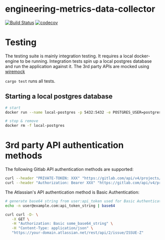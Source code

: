 # engineering-metrics-data-collector

[![Build Status](https://github.com/magiccrafter/engineering-metrics-data-collector/actions/workflows/rust.yml/badge.svg?branch=main)](https://github.com/magiccrafter/engineering-metrics-data-collector/actions/workflows/rust.yml)
[![codecov](https://codecov.io/gh/magiccrafter/engineering-metrics-data-collector/graph/badge.svg?token=OMJGUHD1B2)](https://codecov.io/gh/magiccrafter/engineering-metrics-data-collector)

# Testing

The testing suite is mainly integration testing. It requires a local docker-engine to be running. 
Integration tests spin up a local postgres database and run the application against it. The 3rd party APIs are mocked using [wiremock](https://crates.io/crates/wiremock)

`cargo test` runs all tests.

## Starting a local postgres database
```bash
# start
docker run --name local-postgres -p 5432:5432 -e POSTGRES_USER=postgres -e POSTGRES_PASSWORD=postgres -e POSTGRES_DB=postgres -d postgres

# stop & remove 
docker rm -f local-postgres
```

# 3rd party API authentication methods
The following Gitlab API authentication methods are supported:
```bash
curl --header "PRIVATE-TOKEN: XXX" "https://gitlab.com/api/v4/projects/{}"
curl --header "Authorization: Bearer XXX" "https://gitlab.com/api/v4/projects/{}"
```

The Atlassian's API authentication method is Basic Authentication:
```bash
# generate base64 string from user:api_token used for Basic Authentication header
echo -n user@example.com:api_token_string | base64

curl curl -D- \
   -X GET \
   -H "Authorization: Basic some_base64_string" \
   -H "Content-Type: application/json" \
   "https://your-domain.atlassian.net/rest/api/2/issue/ISSUE-Z"
```